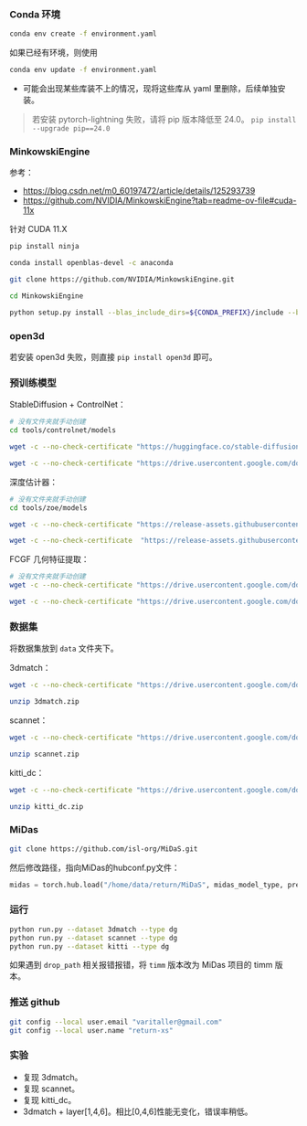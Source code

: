 
### Conda 环境

```sh
conda env create -f environment.yaml
```

如果已经有环境，则使用

```sh
conda env update -f environment.yaml
```

- 可能会出现某些库装不上的情况，现将这些库从 yaml 里删除，后续单独安装。

> 若安装 pytorch-lightning 失败，请将 pip 版本降低至 24.0。 `pip install --upgrade pip==24.0`

### MinkowskiEngine

参考：

- https://blog.csdn.net/m0_60197472/article/details/125293739
- https://github.com/NVIDIA/MinkowskiEngine?tab=readme-ov-file#cuda-11x

针对 CUDA 11.X

```sh
pip install ninja

conda install openblas-devel -c anaconda

git clone https://github.com/NVIDIA/MinkowskiEngine.git

cd MinkowskiEngine

python setup.py install --blas_include_dirs=${CONDA_PREFIX}/include --blas=openblas
```

### open3d

若安装 open3d 失败，则直接 `pip install open3d` 即可。

### 预训练模型

StableDiffusion + ControlNet： 

```sh
# 没有文件夹就手动创建
cd tools/controlnet/models

wget -c --no-check-certificate "https://huggingface.co/stable-diffusion-v1-5/stable-diffusion-v1-5/resolve/main/v1-5-pruned-emaonly.ckpt?download=true"  -O v1-5-pruned-emaonly.ckpt

wget -c --no-check-certificate "https://drive.usercontent.google.com/download?id=1YSYXHZtg4Mvdh_twOK_FIc8kao3sA3z2&export=download&authuser=0&confirm=t&uuid=2a5b8c1e-06d6-4086-a9b8-cbd94dddd827&at=AKSUxGN_meExAuCmEiZtzBRQtWie%3A1761442006509" -O control_v11f1p_sd15_depth_ft.pth
```

深度估计器：

```sh
# 没有文件夹就手动创建
cd tools/zoe/models

wget -c --no-check-certificate "https://release-assets.githubusercontent.com/github-production-release-asset/565837677/62f7ce61-dac3-4c16-9768-dd6af06c12e6?sp=r&sv=2018-11-09&sr=b&spr=https&se=2025-10-26T02%3A40%3A00Z&rscd=attachment%3B+filename%3DZoeD_M12_N.pt&rsct=application%2Foctet-stream&skoid=96c2d410-5711-43a1-aedd-ab1947aa7ab0&sktid=398a6654-997b-47e9-b12b-9515b896b4de&skt=2025-10-26T01%3A39%3A41Z&ske=2025-10-26T02%3A40%3A00Z&sks=b&skv=2018-11-09&sig=pmUtryGVHEnDc0teWDRJHc5fybUP81vxX9pey2IjA38%3D&jwt=eyJ0eXAiOiJKV1QiLCJhbGciOiJIUzI1NiJ9.eyJpc3MiOiJnaXRodWIuY29tIiwiYXVkIjoicmVsZWFzZS1hc3NldHMuZ2l0aHVidXNlcmNvbnRlbnQuY29tIiwia2V5Ijoia2V5MSIsImV4cCI6MTc2MTQ0NjQ0NywibmJmIjoxNzYxNDQyODQ3LCJwYXRoIjoicmVsZWFzZWFzc2V0cHJvZHVjdGlvbi5ibG9iLmNvcmUud2luZG93cy5uZXQifQ._nd1tE2NJF1QHs30GmI9nBb7CUa-dOmcf28FZqKFWJA&response-content-disposition=attachment%3B%20filename%3DZoeD_M12_N.pt&response-content-type=application%2Foctet-stream" -O ZoeD_M12_N.pt

wget -c --no-check-certificate  "https://release-assets.githubusercontent.com/github-production-release-asset/565837677/74a766f7-4650-4e10-84f9-b620d7c6ca2c?sp=r&sv=2018-11-09&sr=b&spr=https&se=2025-10-26T02%3A41%3A35Z&rscd=attachment%3B+filename%3DZoeD_M12_NK.pt&rsct=application%2Foctet-stream&skoid=96c2d410-5711-43a1-aedd-ab1947aa7ab0&sktid=398a6654-997b-47e9-b12b-9515b896b4de&skt=2025-10-26T01%3A41%3A08Z&ske=2025-10-26T02%3A41%3A35Z&sks=b&skv=2018-11-09&sig=NGWzDPLbVK8%2B7l2VE3oCw0TgicYcrZ8NYWVYgVRaewE%3D&jwt=eyJ0eXAiOiJKV1QiLCJhbGciOiJIUzI1NiJ9.eyJpc3MiOiJnaXRodWIuY29tIiwiYXVkIjoicmVsZWFzZS1hc3NldHMuZ2l0aHVidXNlcmNvbnRlbnQuY29tIiwia2V5Ijoia2V5MSIsImV4cCI6MTc2MTQ0NzA2NSwibmJmIjoxNzYxNDQzNDY1LCJwYXRoIjoicmVsZWFzZWFzc2V0cHJvZHVjdGlvbi5ibG9iLmNvcmUud2luZG93cy5uZXQifQ.De8iD9EY1lWU6hqq-evhQn8B17xoseLXY1dqP-Vy8Tw&response-content-disposition=attachment%3B%20filename%3DZoeD_M12_NK.pt&response-content-type=application%2Foctet-stream" -O ZoeD_M12_NK.pt
```

FCGF 几何特征提取：

```sh
# 没有文件夹就手动创建
wget -c --no-check-certificate "https://drive.usercontent.google.com/download?id=1cLFlKC_novdwFbxk6dtLlqOUlmynV7jc&export=download&authuser=0" -O fcgf_indoor.pth

wget -c --no-check-certificate "https://drive.usercontent.google.com/download?id=1D6mKqzGqg9seeU3s2QJ7MEgHJPKxNo8F&export=download&authuser=0&confirm=t&uuid=b6f17508-51f0-4ef8-99be-1d9f8b94a272&at=AKSUxGOrFI1PjaRGTHj8vQlH3URJ%3A1761443874327" -O fcgf_outdoor.pth
```

### 数据集

将数据集放到 `data` 文件夹下。

3dmatch：

```sh
wget -c --no-check-certificate "https://drive.usercontent.google.com/download?id=1tSTlYFou6UEKR_UJa0Qm0Dy6foW4ubIs&export=download&authuser=0&confirm=t&uuid=eb6d61be-ecfa-43b9-9d2a-48f4467948ca&at=AKSUxGOw5ZsvzjmI_p1x-tFBHK9j%3A1761444061261" -O 3dmatch.zip

unzip 3dmatch.zip
```

scannet：

```sh
wget -c --no-check-certificate "https://drive.usercontent.google.com/download?id=1wSoPzuAIZ3DFU1Gk2wcREXQG3jd9PW7s&export=download&authuser=0&confirm=t&uuid=b67eadde-cf1e-4e8c-aa50-37658c0dc3e9&at=AKSUxGORh0dqI1JRWHBXLfCSMzd4%3A1761444182223" -O scannet.zip

unzip scannet.zip
```

kitti_dc：

```sh
wget -c --no-check-certificate "https://drive.usercontent.google.com/download?id=1c1TcUV2fMmXKK_vyZstVLD9J4-pCVCRu&export=download&authuser=0&confirm=t&uuid=8791b370-2a52-4f0b-8c66-1b5717286a0b&at=AKSUxGMNDF8qFinKXl6RukW_G8Bu%3A1761444254947" -O kitti_dc.zip

unzip kitti_dc.zip
```

### MiDas

```sh
git clone https://github.com/isl-org/MiDaS.git
```

然后修改路径，指向MiDas的hubconf.py文件：

```python
midas = torch.hub.load("/home/data/return/MiDaS", midas_model_type, pretrained=use_pretrained_midas, source='local') 
```

### 运行

```sh
python run.py --dataset 3dmatch --type dg
python run.py --dataset scannet --type dg
python run.py --dataset kitti --type dg
```

如果遇到 `drop_path` 相关报错报错，将 `timm` 版本改为 MiDas 项目的 timm 版本。

### 推送 github

```sh
git config --local user.email "varitaller@gmail.com"
git config --local user.name "return-xs"
```

### 实验

- 复现 3dmatch。
- 复现 scannet。
- 复现 kitti_dc。
- 3dmatch + layer[1,4,6]。相比[0,4,6]性能无变化，错误率稍低。